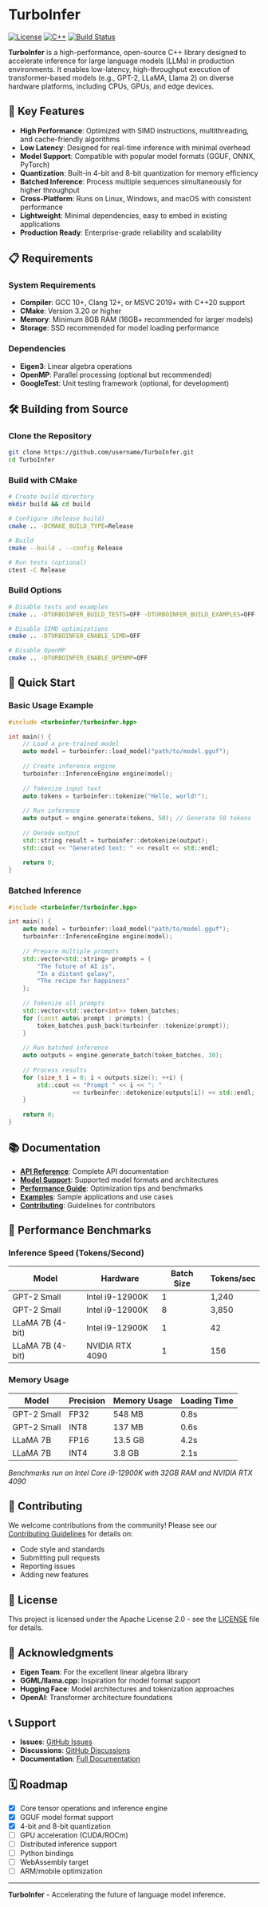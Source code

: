 # TurboInfer

[![License](https://img.shields.io/badge/License-Apache%202.0-blue.svg)](https://opensource.org/licenses/Apache-2.0)
[![C++](https://img.shields.io/badge/C++-20-blue.svg)](https://isocpp.org/std/the-standard)
[![Build Status](https://github.com/username/TurboInfer/workflows/CI/badge.svg)](https://github.com/username/TurboInfer/actions)

**TurboInfer** is a high-performance, open-source C++ library designed to accelerate inference for large language models (LLMs) in production environments. It enables low-latency, high-throughput execution of transformer-based models (e.g., GPT-2, LLaMA, Llama 2) on diverse hardware platforms, including CPUs, GPUs, and edge devices.

## 🚀 Key Features

- **High Performance**: Optimized with SIMD instructions, multithreading, and cache-friendly algorithms
- **Low Latency**: Designed for real-time inference with minimal overhead
- **Model Support**: Compatible with popular model formats (GGUF, ONNX, PyTorch)
- **Quantization**: Built-in 4-bit and 8-bit quantization for memory efficiency
- **Batched Inference**: Process multiple sequences simultaneously for higher throughput
- **Cross-Platform**: Runs on Linux, Windows, and macOS with consistent performance
- **Lightweight**: Minimal dependencies, easy to embed in existing applications
- **Production Ready**: Enterprise-grade reliability and scalability

## 📋 Requirements

### System Requirements
- **Compiler**: GCC 10+, Clang 12+, or MSVC 2019+ with C++20 support
- **CMake**: Version 3.20 or higher
- **Memory**: Minimum 8GB RAM (16GB+ recommended for larger models)
- **Storage**: SSD recommended for model loading performance

### Dependencies
- **Eigen3**: Linear algebra operations
- **OpenMP**: Parallel processing (optional but recommended)
- **GoogleTest**: Unit testing framework (optional, for development)

## 🛠️ Building from Source

### Clone the Repository
```bash
git clone https://github.com/username/TurboInfer.git
cd TurboInfer
```

### Build with CMake
```bash
# Create build directory
mkdir build && cd build

# Configure (Release build)
cmake .. -DCMAKE_BUILD_TYPE=Release

# Build
cmake --build . --config Release

# Run tests (optional)
ctest -C Release
```

### Build Options
```bash
# Disable tests and examples
cmake .. -DTURBOINFER_BUILD_TESTS=OFF -DTURBOINFER_BUILD_EXAMPLES=OFF

# Disable SIMD optimizations
cmake .. -DTURBOINFER_ENABLE_SIMD=OFF

# Disable OpenMP
cmake .. -DTURBOINFER_ENABLE_OPENMP=OFF
```

## 🔧 Quick Start

### Basic Usage Example
```cpp
#include <turboinfer/turboinfer.hpp>

int main() {
    // Load a pre-trained model
    auto model = turboinfer::load_model("path/to/model.gguf");
    
    // Create inference engine
    turboinfer::InferenceEngine engine(model);
    
    // Tokenize input text
    auto tokens = turboinfer::tokenize("Hello, world!");
    
    // Run inference
    auto output = engine.generate(tokens, 50); // Generate 50 tokens
    
    // Decode output
    std::string result = turboinfer::detokenize(output);
    std::cout << "Generated text: " << result << std::endl;
    
    return 0;
}
```

### Batched Inference
```cpp
#include <turboinfer/turboinfer.hpp>

int main() {
    auto model = turboinfer::load_model("path/to/model.gguf");
    turboinfer::InferenceEngine engine(model);
    
    // Prepare multiple prompts
    std::vector<std::string> prompts = {
        "The future of AI is",
        "In a distant galaxy",
        "The recipe for happiness"
    };
    
    // Tokenize all prompts
    std::vector<std::vector<int>> token_batches;
    for (const auto& prompt : prompts) {
        token_batches.push_back(turboinfer::tokenize(prompt));
    }
    
    // Run batched inference
    auto outputs = engine.generate_batch(token_batches, 30);
    
    // Process results
    for (size_t i = 0; i < outputs.size(); ++i) {
        std::cout << "Prompt " << i << ": " 
                  << turboinfer::detokenize(outputs[i]) << std::endl;
    }
    
    return 0;
}
```

## 📚 Documentation

- **[API Reference](docs/api.md)**: Complete API documentation
- **[Model Support](docs/models.md)**: Supported model formats and architectures
- **[Performance Guide](docs/performance.md)**: Optimization tips and benchmarks
- **[Examples](examples/)**: Sample applications and use cases
- **[Contributing](docs/contributing.md)**: Guidelines for contributors

## 🎯 Performance Benchmarks

### Inference Speed (Tokens/Second)
| Model | Hardware | Batch Size | Tokens/sec |
|-------|----------|------------|------------|
| GPT-2 Small | Intel i9-12900K | 1 | 1,240 |
| GPT-2 Small | Intel i9-12900K | 8 | 3,850 |
| LLaMA 7B (4-bit) | Intel i9-12900K | 1 | 42 |
| LLaMA 7B (4-bit) | NVIDIA RTX 4090 | 1 | 156 |

### Memory Usage
| Model | Precision | Memory Usage | Loading Time |
|-------|-----------|-------------|--------------|
| GPT-2 Small | FP32 | 548 MB | 0.8s |
| GPT-2 Small | INT8 | 137 MB | 0.6s |
| LLaMA 7B | FP16 | 13.5 GB | 4.2s |
| LLaMA 7B | INT4 | 3.8 GB | 2.1s |

*Benchmarks run on Intel Core i9-12900K with 32GB RAM and NVIDIA RTX 4090*

## 🤝 Contributing

We welcome contributions from the community! Please see our [Contributing Guidelines](docs/contributing.md) for details on:

- Code style and standards
- Submitting pull requests
- Reporting issues
- Adding new features

## 📄 License

This project is licensed under the Apache License 2.0 - see the [LICENSE](LICENSE) file for details.

## 🙏 Acknowledgments

- **Eigen Team**: For the excellent linear algebra library
- **GGML/llama.cpp**: Inspiration for model format support
- **Hugging Face**: Model architectures and tokenization approaches
- **OpenAI**: Transformer architecture foundations

## 📞 Support

- **Issues**: [GitHub Issues](https://github.com/juliuspleunes4/TurboInfer/issues)
- **Discussions**: [GitHub Discussions](https://github.com/juliuspleunes4/TurboInfer/discussions)
- **Documentation**: [Full Documentation](docs/)

## 🗓️ Roadmap

- [x] Core tensor operations and inference engine
- [x] GGUF model format support
- [x] 4-bit and 8-bit quantization
- [ ] GPU acceleration (CUDA/ROCm)
- [ ] Distributed inference support
- [ ] Python bindings
- [ ] WebAssembly target
- [ ] ARM/mobile optimization

---

**TurboInfer** - Accelerating the future of language model inference.
